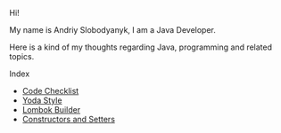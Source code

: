 Hi!

My name is Andriy Slobodyanyk, I am a Java Developer.

Here is a kind of my thoughts regarding Java, programming and related topics.

Index

- [Code Checklist](code-check-list)
- [Yoda Style](yoda-style)
- [Lombok Builder](lombok-builder)
- [Constructors and Setters](constructors-and-setters)